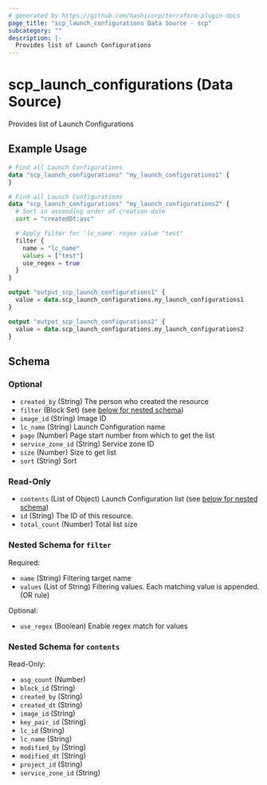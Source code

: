 ```yaml
---
# generated by https://github.com/hashicorp/terraform-plugin-docs
page_title: "scp_launch_configurations Data Source - scp"
subcategory: ""
description: |-
  Provides list of Launch Configurations
---
```


# scp_launch_configurations (Data Source)

Provides list of Launch Configurations

## Example Usage

```terraform
# Find all Launch Configurations
data "scp_launch_configurations" "my_launch_configurations1" {
}

# Find all Launch Configurations
data "scp_launch_configurations" "my_launch_configurations2" {
  # Sort in ascending order of creation date
  sort = "createdDt:asc"

  # Apply filter for 'lc_name' regex value "test"
  filter {
    name = "lc_name"
    values = ["test"]
    use_regex = true
  }
}

output "output_scp_launch_configurations1" {
  value = data.scp_launch_configurations.my_launch_configurations1
}

output "output_scp_launch_configurations2" {
  value = data.scp_launch_configurations.my_launch_configurations2
}
```

<!-- schema generated by tfplugindocs -->
## Schema

### Optional

- `created_by` (String) The person who created the resource
- `filter` (Block Set) (see [below for nested schema](#nestedblock--filter))
- `image_id` (String) Image ID
- `lc_name` (String) Launch Configuration name
- `page` (Number) Page start number from which to get the list
- `service_zone_id` (String) Service zone ID
- `size` (Number) Size to get list
- `sort` (String) Sort

### Read-Only

- `contents` (List of Object) Launch Configuration list (see [below for nested schema](#nestedatt--contents))
- `id` (String) The ID of this resource.
- `total_count` (Number) Total list size

<a id="nestedblock--filter"></a>
### Nested Schema for `filter`

Required:

- `name` (String) Filtering target name
- `values` (List of String) Filtering values. Each matching value is appended. (OR rule)

Optional:

- `use_regex` (Boolean) Enable regex match for values


<a id="nestedatt--contents"></a>
### Nested Schema for `contents`

Read-Only:

- `asg_count` (Number)
- `block_id` (String)
- `created_by` (String)
- `created_dt` (String)
- `image_id` (String)
- `key_pair_id` (String)
- `lc_id` (String)
- `lc_name` (String)
- `modified_by` (String)
- `modified_dt` (String)
- `project_id` (String)
- `service_zone_id` (String)


